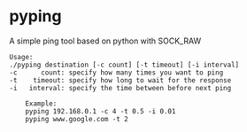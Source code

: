 # pyping
A simple ping tool based on python with SOCK_RAW

	Usage:
	./pyping destination [-c count] [-t timeout] [-i interval]
	-c      count: specify how many times you want to ping
	-t    timeout: specify how long to wait for the response
	-i   interval: specify the time between before next ping
	
        Example: 
		pyping 192.168.0.1 -c 4 -t 0.5 -i 0.01
		pyping www.google.com -t 2
